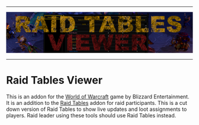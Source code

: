 
---

![RaidTablesViewerBanner](./img/RaidTablesViewerBanner.png)

---

# Raid Tables Viewer
This is an addon for the [World of Warcraft](www.worldofwarcraft.com) game by Blizzard Entertainment. It is an addition to the [Raid Tables](https://github.com/TumbleOwlee/raid-tables) addon for raid participants. This is a cut down version of Raid Tables to show live updates and loot assignments to players. Raid leader using these tools should use Raid Tables instead. 